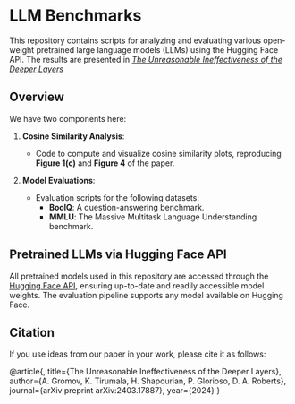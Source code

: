# LLM Benchmarks

This repository contains scripts for analyzing and evaluating various open-weight pretrained large language models (LLMs) using the Hugging Face API. The results are presented in [*The Unreasonable Ineffectiveness of the Deeper Layers*](https://arxiv.org/abs/2403.17887)

## Overview

We have two components here:

1. **Cosine Similarity Analysis**:
   - Code to compute and visualize cosine similarity plots, reproducing **Figure 1(c)** and **Figure 4** of the paper.
  
2. **Model Evaluations**:
   - Evaluation scripts for the following datasets:
     - **BoolQ**: A question-answering benchmark.
     - **MMLU**: The Massive Multitask Language Understanding benchmark.

## Pretrained LLMs via Hugging Face API

All pretrained models used in this repository are accessed through the [Hugging Face API](https://huggingface.co/models), ensuring up-to-date and readily accessible model weights. The evaluation pipeline supports any model available on Hugging Face.

## Citation
If you use ideas from our paper in your work, please cite it as follows:

@article{,
  title={The Unreasonable Ineffectiveness of the Deeper Layers},
  author={A. Gromov, K. Tirumala, H. Shapourian, P. Glorioso, D. A. Roberts},
  journal={arXiv preprint arXiv:2403.17887},
  year={2024}
}
